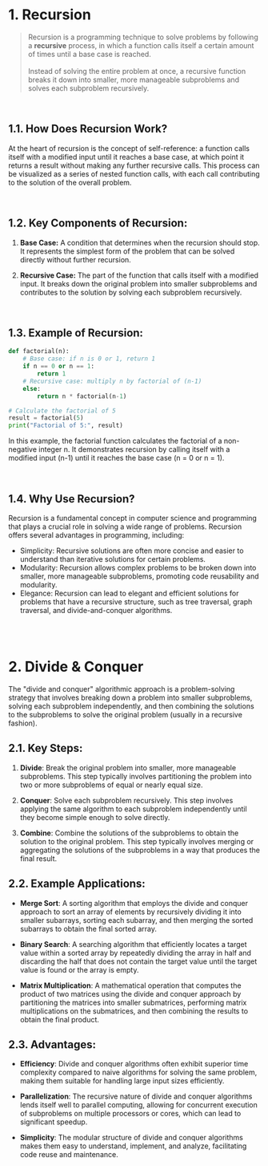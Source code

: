 # 1. Recursion
> Recursion is a programming technique to solve problems by following a **recursive** process, in which a function calls itself a certain amount of times until a base case is reached.
> <br/>
> <br/>
> Instead of solving the entire problem at once, a recursive function breaks it down into smaller, more manageable subproblems and solves each subproblem recursively.

<br/>

## 1.1. How Does Recursion Work?

At the heart of recursion is the concept of self-reference: a function calls itself with a modified input until it reaches a base case, at which point it returns a result without making any further recursive calls. This process can be visualized as a series of nested function calls, with each call contributing to the solution of the overall problem.

<br/>



## 1.2. Key Components of Recursion:

1. **Base Case:** A condition that determines when the recursion should stop. It represents the simplest form of the problem that can be solved directly without further recursion.

2. **Recursive Case:** The part of the function that calls itself with a modified input. It breaks down the original problem into smaller subproblems and contributes to the solution by solving each subproblem recursively.

<br/>



## 1.3. Example of Recursion:

```python
def factorial(n):
    # Base case: if n is 0 or 1, return 1
    if n == 0 or n == 1:
        return 1
    # Recursive case: multiply n by factorial of (n-1)
    else:
        return n * factorial(n-1)

# Calculate the factorial of 5
result = factorial(5)
print("Factorial of 5:", result)
```

In this example, the factorial function calculates the factorial of a non-negative integer n. It demonstrates recursion by calling itself with a modified input (n-1) until it reaches the base case (n = 0 or n = 1).

<br/>



## 1.4. Why Use Recursion?
Recursion is a fundamental concept in computer science and programming that plays a crucial role in solving a wide range of problems.
Recursion offers several advantages in programming, including:

  * Simplicity: Recursive solutions are often more concise and easier to understand than iterative solutions for certain problems.
  * Modularity: Recursion allows complex problems to be broken down into smaller, more manageable subproblems, promoting code reusability and modularity.
  * Elegance: Recursion can lead to elegant and efficient solutions for problems that have a recursive structure, such as tree traversal, graph traversal, and divide-and-conquer algorithms.

<br/>
<br/>

# 2. Divide & Conquer
The "divide and conquer" algorithmic approach is a problem-solving strategy that involves breaking down a problem into smaller subproblems, solving each subproblem independently, and then combining the solutions to the subproblems to solve the original problem (usually in a recursive fashion).


## 2.1. Key Steps:

1. **Divide**: Break the original problem into smaller, more manageable subproblems. This step typically involves partitioning the problem into two or more subproblems of equal or nearly equal size.

2. **Conquer**: Solve each subproblem recursively. This step involves applying the same algorithm to each subproblem independently until they become simple enough to solve directly.

3. **Combine**: Combine the solutions of the subproblems to obtain the solution to the original problem. This step typically involves merging or aggregating the solutions of the subproblems in a way that produces the final result.

## 2.2. Example Applications:

- **Merge Sort**: A sorting algorithm that employs the divide and conquer approach to sort an array of elements by recursively dividing it into smaller subarrays, sorting each subarray, and then merging the sorted subarrays to obtain the final sorted array.

- **Binary Search**: A searching algorithm that efficiently locates a target value within a sorted array by repeatedly dividing the array in half and discarding the half that does not contain the target value until the target value is found or the array is empty.

- **Matrix Multiplication**: A mathematical operation that computes the product of two matrices using the divide and conquer approach by partitioning the matrices into smaller submatrices, performing matrix multiplications on the submatrices, and then combining the results to obtain the final product.


## 2.3. Advantages:

- **Efficiency**: Divide and conquer algorithms often exhibit superior time complexity compared to naive algorithms for solving the same problem, making them suitable for handling large input sizes efficiently.

- **Parallelization**: The recursive nature of divide and conquer algorithms lends itself well to parallel computing, allowing for concurrent execution of subproblems on multiple processors or cores, which can lead to significant speedup.

- **Simplicity**: The modular structure of divide and conquer algorithms makes them easy to understand, implement, and analyze, facilitating code reuse and maintenance.

